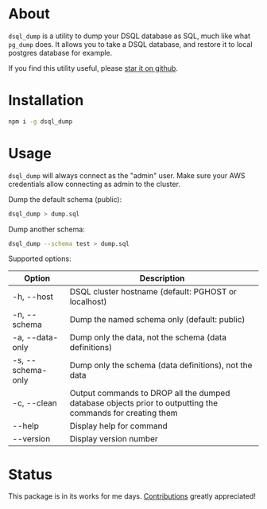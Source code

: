 # About

`dsql_dump` is a utility to dump your DSQL database as SQL, much like
what `pg_dump` does. It allows you to take a DSQL database, and
restore it to local postgres database for example.

If you find this utility useful, please [star it on github](https://github.com/berenddeboer/dsql_dump).

# Installation

```sh
npm i -g dsql_dump
```

# Usage

`dsql_dump` will always connect as the "admin" user. Make sure your
AWS credentials allow connecting as admin to the cluster.

Dump the default schema (public):

```sh
dsql_dump > dump.sql
```

Dump another schema:

```sh
dsql_dump --schema test > dump.sql
```

Supported options:

| Option                    | Description                                                                                                 |
|---------------------------|-------------------------------------------------------------------------------------------------------------|
| -h, --host <host>         | DSQL cluster hostname (default: PGHOST or localhost)                                                       |
| -n, --schema <schema>     | Dump the named schema only (default: public)                                                               |
| -a, --data-only           | Dump only the data, not the schema (data definitions)                                                      |
| -s, --schema-only         | Dump only the schema (data definitions), not the data                                                       |
| -c, --clean               | Output commands to DROP all the dumped database objects prior to outputting the commands for creating them |
| --help                    | Display help for command                                                                                    |
| --version                 | Display version number                                                                                      |

# Status

This package is in its works for me
days. [Contributions](./CONTRIBUTION.md) greatly appreciated!
